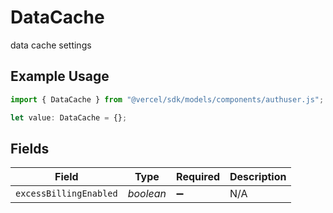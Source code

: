 # DataCache

data cache settings

## Example Usage

```typescript
import { DataCache } from "@vercel/sdk/models/components/authuser.js";

let value: DataCache = {};
```

## Fields

| Field                  | Type                   | Required               | Description            |
| ---------------------- | ---------------------- | ---------------------- | ---------------------- |
| `excessBillingEnabled` | *boolean*              | :heavy_minus_sign:     | N/A                    |